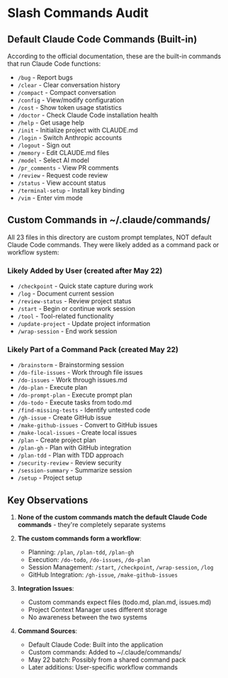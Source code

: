 # Slash Commands Audit

## Default Claude Code Commands (Built-in)
According to the official documentation, these are the built-in commands that run Claude Code functions:
- `/bug` - Report bugs
- `/clear` - Clear conversation history
- `/compact` - Compact conversation
- `/config` - View/modify configuration
- `/cost` - Show token usage statistics
- `/doctor` - Check Claude Code installation health
- `/help` - Get usage help
- `/init` - Initialize project with CLAUDE.md
- `/login` - Switch Anthropic accounts
- `/logout` - Sign out
- `/memory` - Edit CLAUDE.md files
- `/model` - Select AI model
- `/pr_comments` - View PR comments
- `/review` - Request code review
- `/status` - View account status
- `/terminal-setup` - Install key binding
- `/vim` - Enter vim mode

## Custom Commands in ~/.claude/commands/
All 23 files in this directory are custom prompt templates, NOT default Claude Code commands.
They were likely added as a command pack or workflow system:

### Likely Added by User (created after May 22)
- `/checkpoint` - Quick state capture during work
- `/log` - Document current session
- `/review-status` - Review project status
- `/start` - Begin or continue work session
- `/tool` - Tool-related functionality
- `/update-project` - Update project information
- `/wrap-session` - End work session

### Likely Part of a Command Pack (created May 22)
- `/brainstorm` - Brainstorming session
- `/do-file-issues` - Work through file issues
- `/do-issues` - Work through issues.md
- `/do-plan` - Execute plan
- `/do-prompt-plan` - Execute prompt plan
- `/do-todo` - Execute tasks from todo.md
- `/find-missing-tests` - Identify untested code
- `/gh-issue` - Create GitHub issue
- `/make-github-issues` - Convert to GitHub issues
- `/make-local-issues` - Create local issues
- `/plan` - Create project plan
- `/plan-gh` - Plan with GitHub integration
- `/plan-tdd` - Plan with TDD approach
- `/security-review` - Review security
- `/session-summary` - Summarize session
- `/setup` - Project setup

## Key Observations

1. **None of the custom commands match the default Claude Code commands** - they're completely separate systems

2. **The custom commands form a workflow**:
   - Planning: `/plan`, `/plan-tdd`, `/plan-gh`
   - Execution: `/do-todo`, `/do-issues`, `/do-plan`
   - Session Management: `/start`, `/checkpoint`, `/wrap-session`, `/log`
   - GitHub Integration: `/gh-issue`, `/make-github-issues`

3. **Integration Issues**:
   - Custom commands expect files (todo.md, plan.md, issues.md)
   - Project Context Manager uses different storage
   - No awareness between the two systems

4. **Command Sources**:
   - Default Claude Code: Built into the application
   - Custom commands: Added to ~/.claude/commands/
   - May 22 batch: Possibly from a shared command pack
   - Later additions: User-specific workflow commands